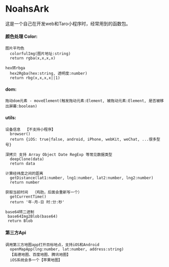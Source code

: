 # NoahsArk
这是一个自己在开发web和Taro小程序时，经常用到的函数包。

#### 颜色处理 Color:
```
图片平均色
  colorfulImg(图片地址:string)
  return rgba(x,x,x,x)

hex转rbga
  hex2Rgba(hex:string, 透明度:number)
  return rbg(x,x,x,x||1)
```

#### dom:
```
拖动dom元素 - moveElement(触发拖动元素:Element, 被拖动元素:Element, 是否被移出屏幕:boolean)
```

#### utils:
```
设备信息  【不支持小程序】
  browser()
  return {iOS: true|false, android, iPhone, webKit, weChat, ...很多型号}

深拷贝 支持 Array Object Date RegExp 等常见数据类型
  deepClone(data)
  return data

计算经纬度之间的距离
  getDistance(lat1:number, lng1:number, lat2:number, lng2:number)
  return number

获取当前时间  （鸡肋，后面会重新写一个）
  getCurrentTime()
  return '年-月-日 时:分:秒'

base64转二进制
 base64Img2Blob(base64)
 return Blob
```

#### 第三方Api
```
调用第三方地图app打开目标地点，支持iOS和Android
  openMapApp(lng:number, lat:number, address:string)
  【高德地图、百度地图、腾讯地图】
  iOS系统会多一个【苹果地图】
```


